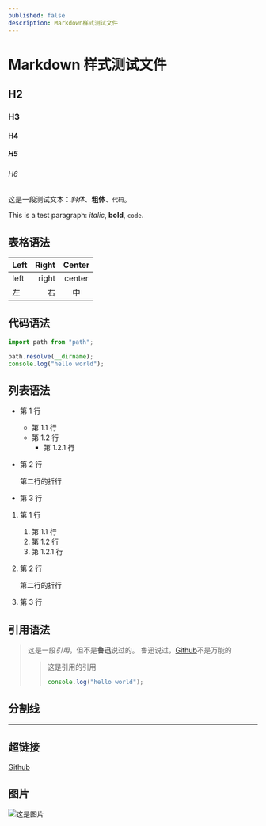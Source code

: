 ```yaml
---
published: false
description: Markdown样式测试文件
---
```


# Markdown 样式测试文件

[Github]: https://github.com

## H2

### H3

#### H4

##### H5

###### H6

这是一段测试文本：_斜体_、**粗体**、`代码`。

This is a test paragraph: _italic_, **bold**, `code`.

## 表格语法

| Left | Right | Center |
| :--- | ----: | :----: |
| left | right | center |
| 左   |    右 |   中   |

## 代码语法

```typescript
import path from "path";

path.resolve(__dirname);
console.log("hello world");
```

## 列表语法

- 第 1 行
  - 第 1.1 行
  - 第 1.2 行
    - 第 1.2.1 行
- 第 2 行

  第二行的折行

- 第 3 行

1. 第 1 行
   1. 第 1.1 行
   1. 第 1.2 行
   1. 第 1.2.1 行
1. 第 2 行

   第二行的折行

1. 第 3 行

## 引用语法

> 这是一段*引用*，但不是**鲁迅**说过的。
> 鲁迅说过，[Github][Github]不是万能的
>
> > 这是引用的引用
> >
> > ```typescript
> > console.log("hello world");
> > ```

## 分割线

---

## 超链接

[Github][Github]

## 图片

![这是图片](https://markdown.com.cn/assets/img/philly-magic-garden.9c0b4415.jpg "Image")
